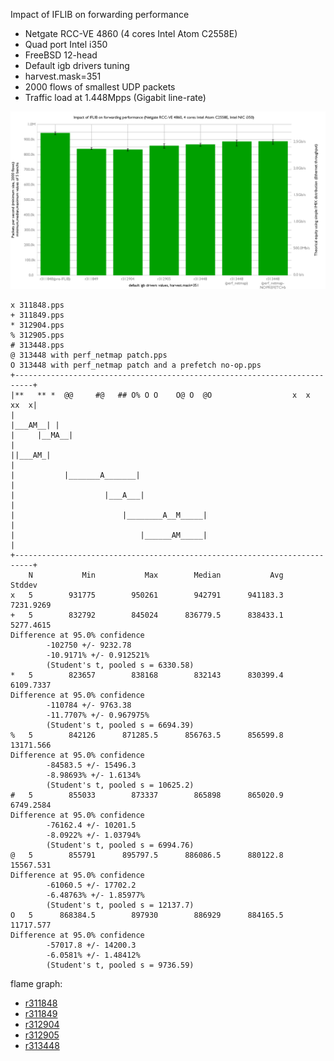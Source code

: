 Impact of IFLIB on forwarding performance
  - Netgate RCC-VE 4860 (4 cores Intel Atom C2558E)
  - Quad port Intel i350
  - FreeBSD 12-head
  - Default igb drivers tuning
  - harvest.mask=351
  - 2000 flows of smallest UDP packets
  - Traffic load at 1.448Mpps (Gigabit line-rate)

![Impact of IFLIB on forwarding performance](graph.png)

```
x 311848.pps
+ 311849.pps
* 312904.pps
% 312905.pps
# 313448.pps
@ 313448 with perf_netmap patch.pps
O 313448 with perf_netmap patch and a prefetch no-op.pps
+--------------------------------------------------------------------------+
|**   ** *  @@     #@   ## O% O O    O@ O  @O                  x  x   xx  x|
|                                                                |___AM__| |
|     |__MA__|                                                             |
||___AM_|                                                                  |
|           |_______A_______|                                              |
|                    |___A___|                                             |
|                        |________A__M_____|                               |
|                            |______AM_____|                               |
+--------------------------------------------------------------------------+
    N           Min           Max        Median           Avg        Stddev
x   5        931775        950261        942791      941183.3     7231.9269
+   5        832792        845024      836779.5      838433.1     5277.4615
Difference at 95.0% confidence
        -102750 +/- 9232.78
        -10.9171% +/- 0.912521%
        (Student's t, pooled s = 6330.58)
*   5        823657        838168        832143      830399.4     6109.7337
Difference at 95.0% confidence
        -110784 +/- 9763.38
        -11.7707% +/- 0.967975%
        (Student's t, pooled s = 6694.39)
%   5        842126      871285.5      856763.5      856599.8     13171.566
Difference at 95.0% confidence
        -84583.5 +/- 15496.3
        -8.98693% +/- 1.6134%
        (Student's t, pooled s = 10625.2)
#   5        855033        873337        865898      865020.9     6749.2584
Difference at 95.0% confidence
        -76162.4 +/- 10201.5
        -8.0922% +/- 1.03794%
        (Student's t, pooled s = 6994.76)
@   5        855791      895797.5      886086.5      880122.8     15567.531
Difference at 95.0% confidence
        -61060.5 +/- 17702.2
        -6.48763% +/- 1.85977%
        (Student's t, pooled s = 12137.7)
O   5      868384.5        897930        886929      884165.5     11717.577
Difference at 95.0% confidence
        -57017.8 +/- 14200.3
        -6.0581% +/- 1.48412%
        (Student's t, pooled s = 9736.59)
```

flame graph:
   - [r311848](311848.svg)
   - [r311849](311849.svg)
   - [r312904](312904.svg)
   - [r312905](312905.svg)
   - [r313448](313448.svg)
